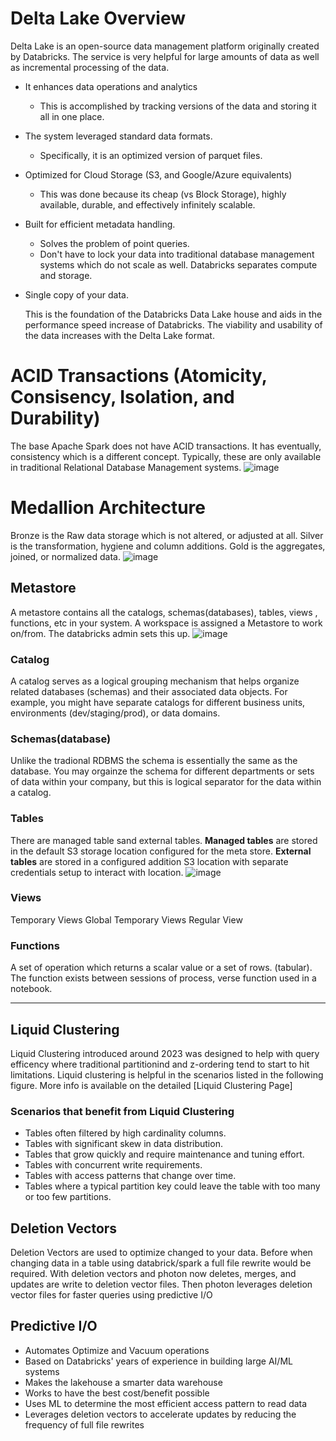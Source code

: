 # Delta Lake Overview
Delta Lake is an open-source data management platform originally created by Databricks. The service is very helpful for large amounts of data as well as incremental processing of the data.
- It enhances data operations and analytics
  - This is accomplished by tracking versions of the data and storing it all in one place.
- The system leveraged standard data formats.
  - Specifically, it is an optimized version of parquet files.
- Optimized for Cloud Storage (S3, and Google/Azure equivalents)
  - This was done because its cheap (vs Block Storage), highly available, durable, and effectively infinitely scalable.
- Built for efficient metadata handling.
  - Solves the problem of point queries.
  - Don't have to lock your data into traditional database management systems which do not scale as well. Databricks separates compute and storage.
- Single copy of your data.
 
  This is the foundation of the Databricks Data Lake house and aids in the performance speed increase of Databricks. The viability and usability of the data increases with the Delta Lake format.

# ACID Transactions (Atomicity, Consisency, Isolation, and Durability)
The base Apache Spark does not have ACID transactions. It has eventually, consistency which is a different concept. Typically, these are only available in traditional Relational Database Management systems.
![image](https://github.com/user-attachments/assets/54a5a492-96bf-4cf7-81c4-c3c9f38e23a9)


# Medallion Architecture
Bronze is the Raw data storage which is not altered, or adjusted at all.
Silver is the transformation, hygiene and column additions.
Gold is the aggregates, joined, or normalized data.
![image](https://github.com/user-attachments/assets/add4492a-b630-41dc-8d23-b4150ffe58ff)

## Metastore
A metastore contains all the catalogs, schemas(databases), tables, views , functions, etc in your system. A workspace is assigned a Metastore to work on/from. The databricks admin sets this up.
![image](https://github.com/user-attachments/assets/d8ab9b15-dff3-479c-a322-fdf883422b58)

### Catalog
A catalog serves as a logical grouping mechanism that helps organize related databases (schemas) and their associated data objects. For example, you might have separate catalogs for different business units, environments (dev/staging/prod), or data domains.

### Schemas(database)
Unlike the tradional RDBMS the schema is essentially the same as the database. You may orgainze the schema for different departments or sets of data within your company, but this is logical separator for the data within a catalog.

### Tables
There are managed table sand external tables. 
**Managed tables** are stored in the default S3 storage location configured for the meta store.
**External tables** are stored in a configured addition S3 location with separate credentials setup to interact with location.
![image](https://github.com/user-attachments/assets/c41523a4-dd60-43ba-8ba9-3b2a6f1d268b)

### Views
Temporary Views
Global Temporary Views
Regular View

### Functions
A set of operation which returns a scalar value or a set of rows. (tabular). The function exists between sessions of process, verse function used in a notebook.

---
## Liquid Clustering
Liquid Clustering introduced around 2023 was designed to help with query efficency where traditional partitionind and z-ordering tend to start to hit limitations. Liquid clustering is helpful in the scenarios listed in the following figure. More info is available on the detailed [Liquid Clustering Page]
### Scenarios that benefit from Liquid Clustering
- Tables often filtered by high cardinality columns.
- Tables with significant skew in data distribution.
- Tables that grow quickly and require maintenance and tuning effort.
- Tables with concurrent write requirements.
- Tables with access patterns that change over time.
- Tables where a typical partition key could leave the table with too many or too few partitions.

## Deletion Vectors
Deletion Vectors are used to optimize changed to your data. Before when changing data in a table using databrick/spark a full file rewrite would be required. With deletion vectors and photon now deletes, merges, and updates are write to deletion vector files. Then photon leverages deletion vector files for faster queries using predictive I/O

## Predictive I/O
- Automates Optimize and Vacuum operations
- Based on Databricks' years of experience in building large AI/ML systems
- Makes the lakehouse a smarter data warehouse
- Works to have the best cost/benefit possible
- Uses ML to determine the most efficient access pattern to read data
- Leverages deletion vectors to accelerate updates by reducing the frequency of full file rewrites

